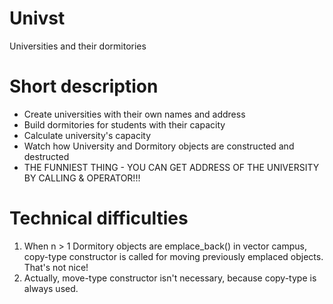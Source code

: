 # Univst
Universities and their dormitories

# Short description
  * Create universities with their own names and address
  * Build dormitories for students with their capacity
  * Calculate university's capacity
  * Watch how University and Dormitory objects are constructed and destructed
  * THE FUNNIEST THING - YOU CAN GET ADDRESS OF THE UNIVERSITY BY CALLING & OPERATOR!!!
 
# Technical difficulties
1. When n > 1 Dormitory objects are emplace_back() in vector<Dormitory> campus, copy-type constructor is called for moving previously emplaced objects. That's not nice!
2. Actually, move-type constructor isn't necessary, because copy-type is always used. 

